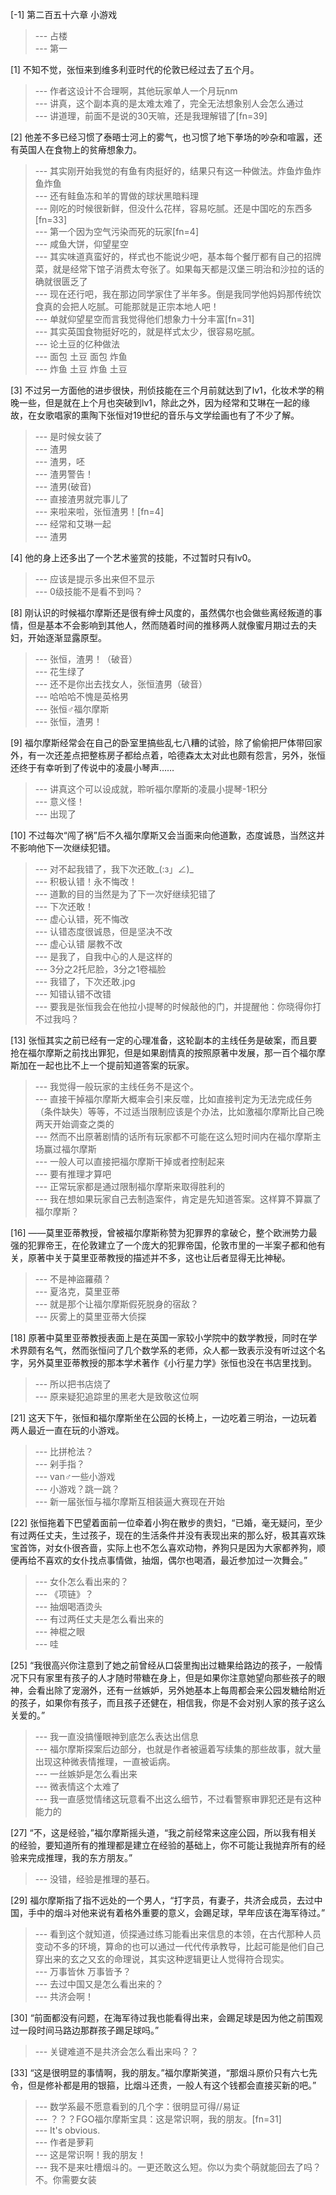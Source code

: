 
[-1] 第二百五十六章 小游戏
>--- 占楼<br>
>--- 第一<br>

[1] 不知不觉，张恒来到维多利亚时代的伦敦已经过去了五个月。
>--- 作者这设计不合理啊，其他玩家单人一个月玩nm<br>
>--- 讲真，这个副本真的是太难太难了，完全无法想象别人会怎么通过<br>
>--- 讲道理，前面不是说的30天嘛，还是我理解错了[fn=39]<br>

[2] 他差不多已经习惯了泰晤士河上的雾气，也习惯了地下拳场的吵杂和喧嚣，还有英国人在食物上的贫瘠想象力。
>--- 其实刚开始我觉的有鱼有肉挺好的，结果只有这一种做法。炸鱼炸鱼炸鱼炸鱼<br>
>--- 还有鲑鱼冻和羊的胃做的球状黑暗料理<br>
>--- 刚吃的时候很新鲜，但没什么花样，容易吃腻。还是中国吃的东西多[fn=33]<br>
>--- 第一个因为空气污染而死的玩家[fn=4]<br>
>--- 咸鱼大饼，仰望星空<br>
>--- 其实味道真蛮好的，样式也不能说少吧，基本每个餐厅都有自己的招牌菜，就是经常下馆子消费太夸张了。如果每天都是汉堡三明治和沙拉的话的确就很匮乏了<br>
>--- 现在还行吧，我在那边同学家住了半年多。倒是我同学他妈妈那传统饮食真的会把人吃腻。可能那就是正宗本地人吧！<br>
>--- 单就仰望星空而言我觉得他们想象力十分丰富[fn=31]<br>
>--- 其实英国食物挺好吃的，就是样式太少，很容易吃腻。<br>
>--- 论土豆的亿种做法<br>
>--- 面包  土豆  面包  炸鱼<br>
>--- 炸鱼 土豆 炸鱼 土豆<br>

[3] 不过另一方面他的进步很快，刑侦技能在三个月前就达到了lv1，化妆术学的稍晚一些，但是就在上个月也突破到lv1，除此之外，因为经常和艾琳在一起的缘故，在女歌唱家的熏陶下张恒对19世纪的音乐与文学绘画也有了不少了解。
>--- 是时候女装了<br>
>--- 渣男<br>
>--- 渣男，呸<br>
>--- 渣男警告！<br>
>--- 渣男(破音)<br>
>--- 直接渣男就完事儿了<br>
>--- 来啦来啦，张恒渣男！[fn=4]<br>
>--- 经常和艾琳一起<br>
>--- 渣男<br>

[4] 他的身上还多出了一个艺术鉴赏的技能，不过暂时只有lv0。
>--- 应该是提示多出来但不显示<br>
>--- 0级技能不是看不到吗？<br>

[8] 刚认识的时候福尔摩斯还是很有绅士风度的，虽然偶尔也会做些离经叛道的事情，但是基本不会影响到其他人，然而随着时间的推移两人就像蜜月期过去的夫妇，开始逐渐显露原型。
>--- 张恒，渣男！（破音）<br>
>--- 花生绿了<br>
>--- 还不是你出去找女人，张恒渣男（破音）<br>
>--- 哈哈哈不愧是英格男<br>
>--- 张恒♂福尔摩斯<br>
>--- 张恒，渣男！<br>

[9] 福尔摩斯经常会在自己的卧室里搞些乱七八糟的试验，除了偷偷把尸体带回家外，有一次还差点把整栋房子都给点着，哈德森太太对此也颇有怨言，另外，张恒还终于有幸听到了传说中的凌晨小琴声……
>--- 讲真这个可以设成就，聆听福尔摩斯的凌晨小提琴-1积分<br>
>--- 意义怪！<br>
>--- 出现了<br>

[10] 不过每次“闯了祸”后不久福尔摩斯又会当面来向他道歉，态度诚恳，当然这并不影响他下一次继续犯错。
>--- 对不起我错了，我下次还敢_(:з」∠)_<br>
>--- 积极认错！永不悔改！<br>
>--- 道歉的目的当然是为了下一次好继续犯错了<br>
>--- 下次还敢！<br>
>--- 虚心认错，死不悔改<br>
>--- 认错态度很诚恳，但是坚决不改<br>
>--- 虚心认错 屡教不改<br>
>--- 是我了，自我中心的人是这样的<br>
>--- 3分之2托尼脸，3分之1卷福脸<br>
>--- 我错了，下次还敢.jpg<br>
>--- 知错认错不改错<br>
>--- 要我是张恒我会在他拉小提琴的时候敲他的门，并提醒他：你晓得你打不过我吗？<br>

[13] 张恒其实之前已经有一定的心理准备，这轮副本的主线任务是破案，而且要抢在福尔摩斯之前找出罪犯，但是如果剧情真的按照原著中发展，那一百个福尔摩斯加在一起也比不上一个提前知道答案的玩家。
>--- 我觉得一般玩家的主线任务不是这个。<br>
>--- 直接干掉福尔摩斯大概率会引来反噬，比如直接判定为无法完成任务（条件缺失）等等，不过适当限制应该是个办法，比如激福尔摩斯比自己晚两天开始调查之类的<br>
>--- 然而不出原著剧情的话所有玩家都不可能在这么短时间内在福尔摩斯主场赢过福尔摩斯<br>
>--- 一般人可以直接把福尔摩斯干掉或者控制起来<br>
>--- 要有推理才算吧<br>
>--- 正常玩家都是通过限制福尔摩斯来取得胜利的<br>
>--- 我在想如果玩家自己去制造案件，肯定是先知道答案。这样算不算赢了福尔摩斯？<br>

[16] ——莫里亚蒂教授，曾被福尔摩斯称赞为犯罪界的拿破仑，整个欧洲势力最强的犯罪帝王，在伦敦建立了一个庞大的犯罪帝国，伦敦市里的一半案子都和他有关，原著中关于莫里亚蒂教授的描述并不多，这也让后者显得无比神秘。
>--- 不是神盜羅蘋？<br>
>--- 夏洛克，莫里亚蒂<br>
>--- 就是那个让福尔摩斯假死脱身的宿敌？<br>
>--- 灰雾上的莫里亚蒂大侦探<br>

[18] 原著中莫里亚蒂教授表面上是在英国一家较小学院中的数学教授，同时在学术界颇有名气，然而张恒问了几个数学系的老师，众人都一致表示没有听过这个名字，另外莫里亚蒂教授的那本学术著作《小行星力学》张恒也没在书店里找到。
>--- 所以把书店烧了<br>
>--- 原来疑犯追踪里的黑老大是致敬这位啊<br>

[21] 这天下午，张恒和福尔摩斯坐在公园的长椅上，一边吃着三明治，一边玩着两人最近一直在玩的小游戏。
>--- 比拼枪法？<br>
>--- 剁手指？<br>
>--- van♂一些小游戏<br>
>--- 小游戏？跳一跳？<br>
>--- 新一届张恒与福尔摩斯互相装逼大赛现在开始<br>

[22] 张恒拖着下巴望着面前一位牵着小狗在散步的贵妇，“已婚，毫无疑问，至少有过两任丈夫，生过孩子，现在的生活条件并没有表现出来的那么好，极其喜欢珠宝首饰，对女仆很吝啬，实际上也不怎么喜欢动物，养狗只是因为大家都养狗，顺便再给不喜欢的女仆找点事情做，抽烟，偶尔也喝酒，最近参加过一次舞会。”
>--- 女仆怎么看出来的？<br>
>--- 《项链》？<br>
>--- 抽烟喝酒烫头<br>
>--- 有过两任丈夫是怎么看出来的<br>
>--- 神棍之眼<br>
>--- 哇<br>

[25] “我很高兴你注意到了她之前曾经从口袋里掏出过糖果给路边的孩子，一般情况下只有家里有孩子的人才随时带糖在身上，但是如果你注意她望向那些孩子的眼神，会看出除了宠溺外，还有一丝嫉妒，另外她基本上每周都会来公园发糖给附近的孩子，如果你有孩子，而且孩子还健在，相信我，你是不会对别人家的孩子这么关爱的。”
>--- 我一直没搞懂眼神到底怎么表达出信息<br>
>--- 福尔摩斯探案后边部分，也就是作者被逼着写续集的那些故事，就大量出现这种微表情推理，一直被诟病。<br>
>--- 一丝嫉妒是怎么看出来<br>
>--- 微表情这个太难了<br>
>--- 我一直感觉情绪这玩意看不出这么细节，不过看警察审罪犯还是有这种能力的<br>

[27] “不，这是经验，”福尔摩斯摇头道，“我之前经常来这座公园，所以我有相关的经验，要知道所有的推理都是建立在经验的基础上，你不可能让我抛弃所有的经验来完成推理，我的东方朋友。”
>--- 没错，经验是推理的基石。<br>

[29] 福尔摩斯指了指不远处的一个男人，“打字员，有妻子，共济会成员，去过中国，手中的烟斗对他来说有着格外重要的意义，会踢足球，早年应该在海军待过。”
>--- 看到这个就知道，侦探通过练习能看出来信息的本领，在古代那种人员变动不多的环境，算命的也可以通过一代代传承教导，比起可能是他们自己穿出来的玄之又玄的命理说，其实这种逻辑更让人觉得符合现实。<br>
>--- 万事皆休
万事皆予？<br>
>--- 去过中国又是怎么看出来的？<br>
>--- 共济会啊！<br>

[30] “前面都没有问题，在海军待过我也能看得出来，会踢足球是因为他之前围观过一段时间马路边那群孩子踢足球吗。”
>--- 关键难道不是共济会怎么看出来吗？？<br>

[33] “这是很明显的事情啊，我的朋友。”福尔摩斯笑道，“那烟斗原价只有六七先令，但是修补都是用的银箍，比烟斗还贵，一般人有这个钱都会直接买新的吧。”
>--- 数学系最不愿意看到的几个字：很明显可得//易证<br>
>--- ？？？FGO福尔摩斯宝具：这是常识啊，我的朋友。[fn=31]<br>
>--- It's obvious.<br>
>--- 作者是萝莉<br>
>--- 这是常识啊！我的朋友！<br>
>--- 我不是来吐槽烟斗的。一更还敢这么短。你以为卖个萌就能回去了吗？不。你需要女装<br>
